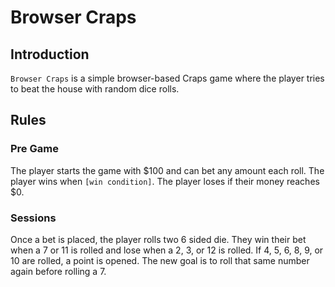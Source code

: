 # Browser Craps

## Introduction

`Browser Craps` is a simple browser-based Craps game where the player tries to beat the house with random dice rolls.

## Rules

### Pre Game

The player starts the game with $100 and can bet any amount each roll. The player wins when `[win condition]`. The player loses if their money reaches $0.

### Sessions

Once a bet is placed, the player rolls two 6 sided die. They win their bet when a 7 or 11 is rolled and lose when a 2, 3, or 12 is rolled. If 4, 5, 6, 8, 9, or 10 are rolled, a point is opened. The new goal is to roll that same number again before rolling a 7.
